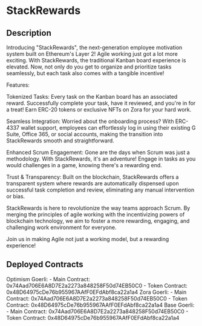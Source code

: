 # StackRewards

## Description

Introducing "StackRewards", the next-generation employee motivation system built on Ethereum's Layer 2! Agile working just got a lot more exciting. With StackRewards, the traditional Kanban board experience is elevated. Now, not only do you get to organize and prioritize tasks seamlessly, but each task also comes with a tangible incentive!

Features:

Tokenized Tasks: Every task on the Kanban board has an associated reward. Successfully complete your task, have it reviewed, and you're in for a treat! Earn ERC-20 tokens or exclusive NFTs on Zora for your hard work.

Seamless Integration: Worried about the onboarding process? With ERC-4337 wallet support, employees can effortlessly log in using their existing G Suite, Office 365, or social accounts, making the transition into StackRewards smooth and straightforward.

Enhanced Scrum Engagement: Gone are the days when Scrum was just a methodology. With StackRewards, it's an adventure! Engage in tasks as you would challenges in a game, knowing there's a rewarding end.

Trust & Transparency: Built on the blockchain, StackRewards offers a transparent system where rewards are automatically dispensed upon successful task completion and review, eliminating any manual intervention or bias.

StackRewards is here to revolutionize the way teams approach Scrum. By merging the principles of agile working with the incentivizing powers of blockchain technology, we aim to foster a more rewarding, engaging, and challenging work environment for everyone.

Join us in making Agile not just a working model, but a rewarding experience!

## Deployed Contracts

Optimism Goerli: 
    - Main Contract:  0x74Aad706E6A8D7E2a2273a848258F50d74EB50C0
    - Token Contract: 0x48D64975cDe76b955967AAfF0EFdAbf8ca22a1a4 
Zora Goerli:
    - Main Contract: 0x74Aad706E6A8D7E2a2273a848258F50d74EB50C0
    - Token Contract: 0x48D64975cDe76b955967AAfF0EFdAbf8ca22a1a4
Base Goerli:
    - Main Contract: 0x74Aad706E6A8D7E2a2273a848258F50d74EB50C0
    - Token Contract: 0x48D64975cDe76b955967AAfF0EFdAbf8ca22a1a4